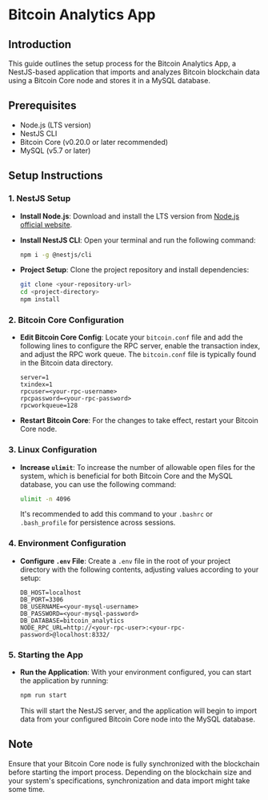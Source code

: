 # Bitcoin Analytics App

## Introduction

This guide outlines the setup process for the Bitcoin Analytics App, a NestJS-based application that imports and analyzes Bitcoin blockchain data using a Bitcoin Core node and stores it in a MySQL database.

## Prerequisites

- Node.js (LTS version)
- NestJS CLI
- Bitcoin Core (v0.20.0 or later recommended)
- MySQL (v5.7 or later)

## Setup Instructions

### 1. NestJS Setup

- **Install Node.js**: Download and install the LTS version from [Node.js official website](https://nodejs.org/).

- **Install NestJS CLI**: Open your terminal and run the following command:

  ```bash
  npm i -g @nestjs/cli
  ```

- **Project Setup**: Clone the project repository and install dependencies:
  ```bash
  git clone <your-repository-url>
  cd <project-directory>
  npm install
  ```

### 2. Bitcoin Core Configuration

- **Edit Bitcoin Core Config**: Locate your `bitcoin.conf` file and add the following lines to configure the RPC server, enable the transaction index, and adjust the RPC work queue. The `bitcoin.conf` file is typically found in the Bitcoin data directory.

  ```
  server=1
  txindex=1
  rpcuser=<your-rpc-username>
  rpcpassword=<your-rpc-password>
  rpcworkqueue=128
  ```

- **Restart Bitcoin Core**: For the changes to take effect, restart your Bitcoin Core node.

### 3. Linux Configuration

- **Increase `ulimit`**: To increase the number of allowable open files for the system, which is beneficial for both Bitcoin Core and the MySQL database, you can use the following command:
  ```bash
  ulimit -n 4096
  ```
  It's recommended to add this command to your `.bashrc` or `.bash_profile` for persistence across sessions.

### 4. Environment Configuration

- **Configure `.env` File**: Create a `.env` file in the root of your project directory with the following contents, adjusting values according to your setup:
  ```
  DB_HOST=localhost
  DB_PORT=3306
  DB_USERNAME=<your-mysql-username>
  DB_PASSWORD=<your-mysql-password>
  DB_DATABASE=bitcoin_analytics
  NODE_RPC_URL=http://<your-rpc-user>:<your-rpc-password>@localhost:8332/
  ```

### 5. Starting the App

- **Run the Application**: With your environment configured, you can start the application by running:
  ```bash
  npm run start
  ```
  This will start the NestJS server, and the application will begin to import data from your configured Bitcoin Core node into the MySQL database.

## Note

Ensure that your Bitcoin Core node is fully synchronized with the blockchain before starting the import process. Depending on the blockchain size and your system's specifications, synchronization and data import might take some time.
